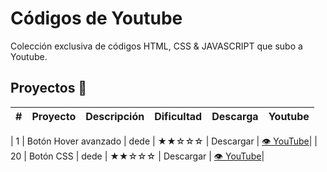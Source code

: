 # Códigos de Youtube

Colección exclusiva de códigos HTML, CSS & JAVASCRIPT que subo a Youtube.


## Proyectos 🎉
 
|  #            |  Proyecto     |  Descripción    | Dificultad    | Descarga      | Youtube |    
| ------------- | -------------   |:-------------:  |:-------------:| -----:        |-----:    |

| 1  | Botón Hover avanzado       | dede  |  ★★☆☆☆     | Descargar |  [👁️ YouTube](https://www.youtube.com/watch?v=drK9VNbwM4g)|
| 20  | Botón CSS                  | dede  |  ★★☆☆☆     | Descargar |  [👁️ YouTube](youtube.com/watch?v=BMa9pQ7b4_4)|



